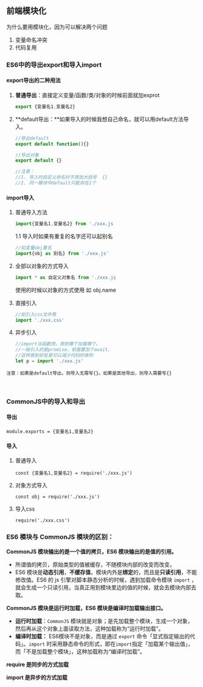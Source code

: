 ## 前端模块化

为什么要用模块化，因为可以解决两个问题
1. 变量命名冲突
2. 代码复用

### ES6中的导出export和导入import

#### export导出的二种用法

1. **普通导出**：直接定义变量/函数/类/对象的时候前面就加exprot

    ```js
    export {变量名1,变量名2}
    ```

2. **default导出：**如果导入的时候我想自己命名，就可以用default方法导入。

    ```js
    //导出default
    export default function(){}
    
    //导出对象
    export default {} 
    
    //注意：
    //1. 导入时自定义命名时不用加大括号  {}
    //2. 同一模块中default只能存在1个
    ```

#### import导入

1. 普通导入方法

	```js
	import{变量名1,变量名2} from './xxx.js
	```
	
	1.1 导入时如果有重复的名字还可以起别名  
	
	```js
	//如变量obj重名
	import{obj as 别名} from './xxx.js'
	```

2. 全部以对象的方式导入

    ```js
    import * as 自定义对象名 from './xxx.js
    ```

    使用的时候以对象的方式使用   如 obj.name

3. 直接引入
	
	```js
	//如引入css文件等
	import './xxx.css'
	```
	
4. 异步引入
	```js
	//import当函数用，用到哪个加载哪个。
	//一般引入的是promise，前面要加个await。
	//这样做到好处是可以减少代码的体积
	let p = import './xxx.js'	
	```

`注意：如果是default导出，则导入无需写{}。如果是其他导出，则导入需要写{}`



<br>

### CommonJS中的导入和导出

#### 导出  

`module.exports = {变量名1,变量名2}`

#### 导入

1. 普通导入

   `const {变量名1,变量名2} = require('./xxx.js')  `

2. 对象方式导入

   `const obj = require('./xxx.js')`

3. 导入css

   `require('./xxx.css')`





### **ES6 模块与 CommonJS 模块的区别：**



**CommonJS 模块输出的是一个值的拷贝，ES6 模块输出的是值的引用。**

- 所谓值的拷贝，原始类型的值被缓存，不随模块内部的改变而改变。
- ES6 模块是**动态引用**，**不缓存值**，模块内外是**绑定**的，而且是**只读引用**，不能修改值。ES6 的 js 引擎对脚本静态分析的时候，遇到加载命令模块 `import` ，就会生成一个只读引用，当真正用到模块里边的值的时候，就会去模块内部去取。



**CommonJS 模块是运行时加载，ES6 模块是编译时加载输出接口。**

- **运行时加载**：`CommonJS` 模块就是对象；是先加载整个模块，生成一个对象，然后再从这个对象上面读取方法，这种加载称为“运行时加载”。
- **编译时加载：** ES6模块不是对象，而是通过 `export` 命令「显式指定输出的代码」。`import` 时采用静态命令的形式，即在`import`指定「加载某个输出值」，而「不是加载整个模块」，这种加载称为“编译时加载”。



**require 是同步的方式加载**

**import 是异步的方式加载**